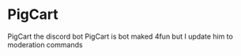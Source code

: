 # PigCart
PigCart the discord bot
PigCart is bot maked 4fun but I update him to moderation commands
